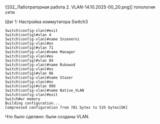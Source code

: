 ![[02_Лаботраторная работа 2. VLAN-14.10.2025-00_20.png]]
топология сети

Шаг 1: Настройка коммутатора Switch3
```
Switch(config-vlan)#exit
Switch(config)#vlan 4
Switch(config-vlan)#name Inzenerni
Switch(config-vlan)#ex
Switch(config)#vlan 71
Switch(config-vlan)#name Manager
Switch(config-vlan)#ex
Switch(config)#vlan 84
Switch(config-vlan)#name Rukowod
Switch(config-vlan)#ex
Switch(config)#vlan 86
Switch(config-vlan)#name Stazer
Switch(config-vlan)#ex
Switch(config)#vlan 999
Switch(config-vlan)#name Native_VLAN
Switch(config-vlan)#exit
Switch#wr memory
Building configuration...
Compressed configuration from 781 bytes to 535 bytes[OK]
```

Что было сделано: были созданы VLAN. 
